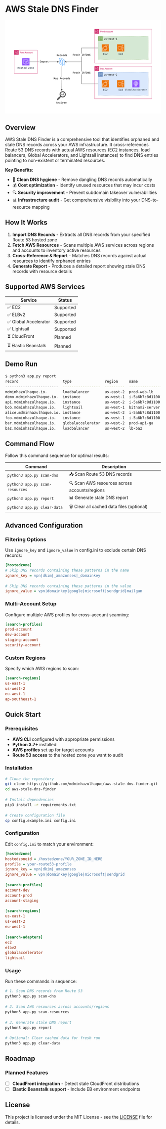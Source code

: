 # AWS Stale DNS Finder

![AWS Stale DNS Finder](.media/aws-stale-dns-finder.drawio.png)

## Overview

AWS Stale DNS Finder is a comprehensive tool that identifies orphaned and stale DNS records across your AWS infrastructure. It cross-references Route 53 DNS records with actual AWS resources (EC2 instances, load balancers, Global Accelerators, and Lightsail instances) to find DNS entries pointing to non-existent or terminated resources.

**Key Benefits:**
- 🧹 **Clean DNS hygiene** - Remove dangling DNS records automatically
- 💰 **Cost optimization** - Identify unused resources that may incur costs  
- 🔍 **Security improvement** - Prevent subdomain takeover vulnerabilities
- 📊 **Infrastructure audit** - Get comprehensive visibility into your DNS-to-resource mapping

## How It Works

1. **Import DNS Records** - Extracts all DNS records from your specified Route 53 hosted zone
2. **Fetch AWS Resources** - Scans multiple AWS services across regions and accounts to inventory active resources
3. **Cross-Reference & Report** - Matches DNS records against actual resources to identify orphaned entries
4. **Generate Report** - Produces a detailed report showing stale DNS records with resource details

## Supported AWS Services

| Service | Status |
|---------|--------|
| ✅ EC2 | Supported |
| ✅ ELBv2 | Supported |
| ✅ Global Accelerator | Supported |
| ✅ Lightsail | Supported |
| ⏳ CloudFront | Planned |
| ⏳ Elastic Beanstalk | Planned |

## Demo Run

```bash
$ python3 app.py report 
record                    type               region     name
------------------------  -----------------  ---------  ---------------
mdminhazulhaque.io.       loadbalancer       us-east-2  prod-web-lb
demo.mdminhazulhaque.io.  instance           us-west-1  i-5a6b7c8d1100
api.mdminhazulhaque.io.   instance           us-west-2  i-5a6b7c8d1100
bob.mdminhazulhaque.io.   lightsail          us-west-1  bitnami-server
alice.mdminhazulhaque.io. instance           us-west-2  i-5a6b7c8d1100
foo.mdminhazulhaque.io.   instance           us-west-1  i-5a6b7c8d1100
bar.mdminhazulhaque.io.   globalaccelerator  us-west-2  prod-api-ga
baz.mdminhazulhaque.io.   loadbalancer       us-west-2  lb-baz
```

## Command Flow

Follow this command sequence for optimal results:

| Command | Description |
|---------|-------------|
| `python3 app.py scan-dns` | 📥 Scan Route 53 DNS records |
| `python3 app.py scan-resources` | 🔍 Scan AWS resources across accounts/regions |
| `python3 app.py report` | 📊 Generate stale DNS report |
| `python3 app.py clear-data` | 🗑️ Clear all cached data files (optional) |

## Advanced Configuration

### Filtering Options

Use `ignore_key` and `ignore_value` in config.ini to exclude certain DNS records:

```ini
[hostedzone]
# Skip DNS records containing these patterns in the name
ignore_key = vpn|dkim|_amazonses|_domainkey

# Skip DNS records containing these patterns in the value  
ignore_value = vpn|domainkey|google|microsoft|sendgrid|mailgun
```

### Multi-Account Setup

Configure multiple AWS profiles for cross-account scanning:

```ini
[search-profiles]
prod-account
dev-account  
staging-account
security-account
```

### Custom Regions

Specify which AWS regions to scan:

```ini
[search-regions]
us-east-1
us-west-2
eu-west-1
ap-southeast-1
```

## Quick Start

### Prerequisites

- **AWS CLI** configured with appropriate permissions
- **Python 3.7+** installed
- **AWS profiles** set up for target accounts
- **Route 53 access** to the hosted zone you want to audit

### Installation

```bash
# Clone the repository
git clone https://github.com/mdminhazulhaque/aws-stale-dns-finder.git
cd aws-stale-dns-finder

# Install dependencies
pip3 install -r requirements.txt

# Create configuration file
cp config.example.ini config.ini
```

### Configuration

Edit `config.ini` to match your environment:

```ini
[hostedzone]
hostedzoneid = /hostedzone/YOUR_ZONE_ID_HERE
profile = your-route53-profile
ignore_key = vpn|dkim|_amazonses
ignore_value = vpn|domainkey|google|microsoft|sendgrid

[search-profiles]
account-dev
account-prod
account-staging

[search-regions]
us-east-1
us-west-2
eu-west-1

[search-adapters]
ec2
elbv2
globalaccelerator
lightsail
```

### Usage

Run these commands in sequence:

```bash
# 1. Scan DNS records from Route 53
python3 app.py scan-dns

# 2. Scan AWS resources across accounts/regions
python3 app.py scan-resources

# 3. Generate stale DNS report
python3 app.py report

# Optional: Clear cached data for fresh run
python3 app.py clear-data
```

## Roadmap

### Planned Features
- [ ] **CloudFront integration** - Detect stale CloudFront distributions
- [ ] **Elastic Beanstalk support** - Include EB environment endpoints

## License

This project is licensed under the MIT License - see the [LICENSE](LICENSE) file for details.